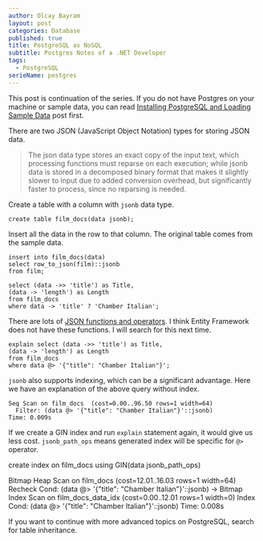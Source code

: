 ```yaml
---
author: Olcay Bayram
layout: post
categories: Database
published: true
title: PostgreSQL as NoSQL
subtitle: Postgres Notes of a .NET Developer
tags:
  - PostgreSQL
serieName: postgres
---
```

This post is continuation of the series. If you do not have Postgres on your machine or sample data, you can read [Installing PostgreSQL and Loading Sample Data]({{site.baseurl}}/2017/05/05/installing-postgresql-and-loading-sample-data/) post first.

There are two JSON (JavaScript Object Notation) types for storing JSON data.

> The json data type stores an exact copy of the input text, which processing functions must reparse on each execution; while jsonb data is stored in a decomposed binary format that makes it slightly slower to input due to added conversion overhead, but significantly faster to process, since no reparsing is needed.

Create a table with a column with `jsonb` data type.

	create table film_docs(data jsonb);

Insert all the data in the row to that column. The original table comes from the sample data.

	insert into film_docs(data)
	select row_to_json(film)::jsonb
	from film;

	select (data ->> 'title') as Title,
	(data -> 'length') as Length
	from film_docs
	where data -> 'title' ? 'Chamber Italian';

There are lots of [JSON functions and operators](https://www.postgresql.org/docs/current/static/functions-json.html). I think Entity Framework does not have these functions. <!--more-->I will search for this next time.

	explain select (data ->> 'title') as Title,
	(data -> 'length') as Length
	from film_docs
	where data @> '{"title": "Chamber Italian"}';

`jsonb` also supports indexing, which can be a significant advantage. Here we have an explanation of the above query without index.
	
	Seq Scan on film_docs  (cost=0.00..96.50 rows=1 width=64)
	  Filter: (data @> '{"title": "Chamber Italian"}'::jsonb)
	Time: 0.009s

If we create a GIN index and run `explain` statement again, it would give us less cost. `jsonb_path_ops` means generated index will be specific for `@>` operator.

create index on film_docs using GIN(data jsonb_path_ops)

Bitmap Heap Scan on film_docs  (cost=12.01..16.03 rows=1 width=64)
  Recheck Cond: (data @> '{"title": "Chamber Italian"}'::jsonb)
  ->  Bitmap Index Scan on film_docs_data_idx  (cost=0.00..12.01 rows=1 width=0)
        Index Cond: (data @> '{"title": "Chamber Italian"}'::jsonb)
Time: 0.008s

If you want to continue with more advanced topics on PostgreSQL, search for table inheritance.